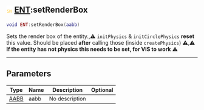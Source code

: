 ## ![shared](../../.gitbook/assets/shared.png) [ENT](./readme/ent.md):setRenderBox

```lua
void ENT:setRenderBox(aabb)
```

Sets the render box of the entity.,⚠ `initPhysics` & `initCirclePhysics` **reset** this value. Should be placed **after** calling those (inside `createPhysics`) ⚠,⚠ **If the entity has not physics this needs to be set, for VIS to work** ⚠

------
## Parameters

| Type   | Name | Description | Optional |
| ------ | ---- | ----------- | -------: |
| [AABB](./readme/aabb.md) | aabb | No description |  |

